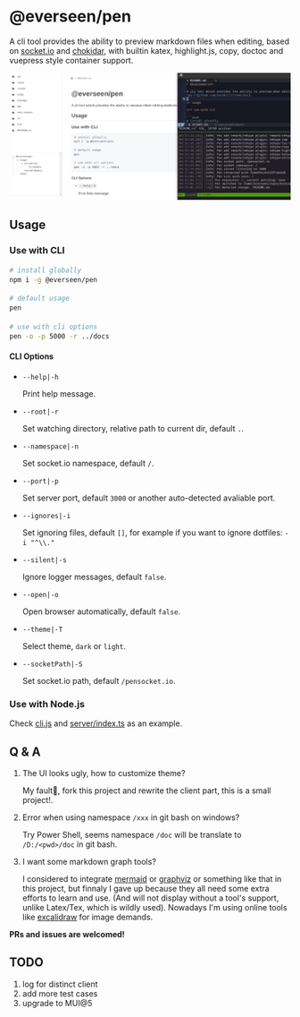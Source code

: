 # @everseen/pen

A cli tool provides the ability to preview markdown files when editing, based on [socket.io](https://socket.io/) and [chokidar](https://github.com/paulmillr/chokidar), with builtin katex, highlight.js, copy, doctoc and vuepress style container support.

<img src="./Pen.gif" />

## Usage

### Use with CLI

```bash
# install globally
npm i -g @everseen/pen

# default usage
pen

# use with cli options
pen -o -p 5000 -r ../docs
```

#### CLI Options

+ `--help|-h`

    Print help message.

+ `--root|-r`

    Set watching directory, relative path to current dir, default `.`.

+ `--namespace|-n`

    Set socket.io namespace, default `/`.

+ `--port|-p`

    Set server port, default `3000` or another auto-detected avaliable port.

+ `--ignores|-i`

    Set ignoring files, default `[]`, for example if you want to ignore dotfiles: `-i "^\\."`

+ `--silent|-s`

    Ignore logger messages, default `false`.

+ `--open|-o`

    Open browser automatically, default `false`.

+ `--theme|-T`

    Select theme, `dark` or `light`.

+ `--socketPath|-S`

    Set socket.io path, default `/pensocket.io`.

### Use with Node.js

Check [cli.js](./cli.js) and [server/index.ts](./src/server/index.ts) as an example.

## Q & A

1. The UI looks ugly, how to customize theme?

    My fault🐶, fork this project and rewrite the client part, this is a small project!.

2. Error when using namespace `/xxx` in git bash on windows?

    Try Power Shell, seems namespace `/doc` will be translate to `/D:/<pwd>/doc` in git bash.

3. I want some markdown graph tools?

    I considered to integrate [mermaid](https://mermaid-js.github.io/mermaid/#/) or [graphviz](https://graphviz.org/) or something like that in this project, but finnaly I gave up because they all need
    some extra efforts to learn and use. (And will not display without a tool's support, unlike Latex/Tex, which is wildly used). Nowadays I'm using online tools like [excalidraw](https://excalidraw.com/) for image demands.

**PRs and issues are welcomed!**

## TODO

1. log for distinct client
2. add more test cases
3. upgrade to MUI@5

